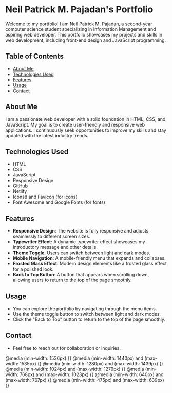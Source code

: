 # Neil Patrick M. Pajadan's Portfolio

Welcome to my portfolio! I am Neil Patrick M. Pajadan, a second-year computer science student specializing in Information Management and aspiring web developer. This portfolio showcases my projects and skills in web development, including front-end design and JavaScript programming.

## Table of Contents

- [About Me](#about-me)
- [Technologies Used](#technologies-used)
- [Features](#features)
- [Usage](#usage)
- [Contact](#contact)

## About Me

I am a passionate web developer with a solid foundation in HTML, CSS, and JavaScript. My goal is to create user-friendly and responsive web applications. I continuously seek opportunities to improve my skills and stay updated with the latest industry trends.

## Technologies Used

- HTML
- CSS
- JavaScript
- Responsive Design
- GitHub
- Netlify
- Icons8 and Favicon (for icons)
- Font Awesome and Google Fonts (for fonts)

## Features

- **Responsive Design**: The website is fully responsive and adjusts seamlessly to different screen sizes.
- **Typewriter Effect**: A dynamic typewriter effect showcases my introductory message and other details.
- **Theme Toggle**: Users can switch between light and dark modes.
- **Mobile Navigation**: A mobile-friendly menu that expands and collapses.
- **Frosted Glass Effect**: Modern design elements like a frosted glass effect for a polished look.
- **Back to Top Button**: A button that appears when scrolling down, allowing users to return to the top of the page smoothly.

## Usage

- You can explore the portfolio by navigating through the menu items.
- Use the theme toggle button to switch between light and dark modes.
- Click the "Back to Top" button to return to the top of the page smoothly.

## Contact

- Feel free to reach out for collaboration or inquiries.


@media (min-width: 1536px) {}
@media (min-width: 1440px) and (max-width: 1535px) {}
@media (min-width: 1280px) and (max-width: 1439px) {}
@media (min-width: 1024px) and (max-width: 1279px) {}
@media (min-width: 768px) and (max-width: 1023px) {}
@media (min-width: 640px) and (max-width: 767px) {}
@media (min-width: 475px) and (max-width: 639px) {}